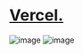# [Vercel.](https://todolist-frontend-ashen-theta.vercel.app/)
![image](https://github.com/user-attachments/assets/1912bae9-fe8e-4ad2-9508-5e97babb9b49)
![image](https://github.com/user-attachments/assets/bb854fb2-4461-426d-bbb1-ca4bad41228b)
